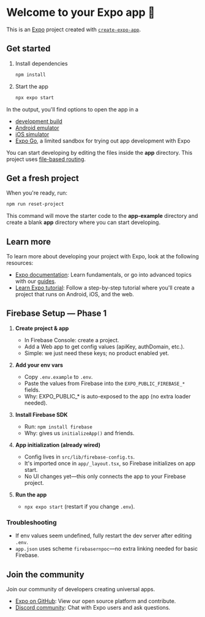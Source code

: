# Welcome to your Expo app 👋

This is an [Expo](https://expo.dev) project created with [`create-expo-app`](https://www.npmjs.com/package/create-expo-app).

## Get started

1. Install dependencies

   ```bash
   npm install
   ```

2. Start the app

   ```bash
   npx expo start
   ```

In the output, you'll find options to open the app in a

- [development build](https://docs.expo.dev/develop/development-builds/introduction/)
- [Android emulator](https://docs.expo.dev/workflow/android-studio-emulator/)
- [iOS simulator](https://docs.expo.dev/workflow/ios-simulator/)
- [Expo Go](https://expo.dev/go), a limited sandbox for trying out app development with Expo

You can start developing by editing the files inside the **app** directory. This project uses [file-based routing](https://docs.expo.dev/router/introduction).

## Get a fresh project

When you're ready, run:

```bash
npm run reset-project
```

This command will move the starter code to the **app-example** directory and create a blank **app** directory where you can start developing.

## Learn more

To learn more about developing your project with Expo, look at the following resources:

- [Expo documentation](https://docs.expo.dev/): Learn fundamentals, or go into advanced topics with our [guides](https://docs.expo.dev/guides).
- [Learn Expo tutorial](https://docs.expo.dev/tutorial/introduction/): Follow a step-by-step tutorial where you'll create a project that runs on Android, iOS, and the web.

## Firebase Setup — Phase 1

1. __Create project & app__
    - In Firebase Console: create a project.
    - Add a Web app to get config values (apiKey, authDomain, etc.).
    - Simple: we just need these keys; no product enabled yet.

2. __Add your env vars__
    - Copy `.env.example` to `.env`.
    - Paste the values from Firebase into the `EXPO_PUBLIC_FIREBASE_*` fields.
    - Why: EXPO_PUBLIC_* is auto-exposed to the app (no extra loader needed).

3. __Install Firebase SDK__
    - Run: `npm install firebase`
    - Why: gives us `initializeApp()` and friends.

4. __App initialization (already wired)__
    - Config lives in `src/lib/firebase-config.ts`.
    - It's imported once in `app/_layout.tsx`, so Firebase initializes on app start.
    - No UI changes yet—this only connects the app to your Firebase project.

5. __Run the app__
    - `npx expo start` (restart if you change `.env`).

### Troubleshooting
- If env values seem undefined, fully restart the dev server after editing `.env`.
- `app.json` uses scheme `firebasernpoc`—no extra linking needed for basic Firebase.

## Join the community

Join our community of developers creating universal apps.

- [Expo on GitHub](https://github.com/expo/expo): View our open source platform and contribute.
- [Discord community](https://chat.expo.dev): Chat with Expo users and ask questions.
